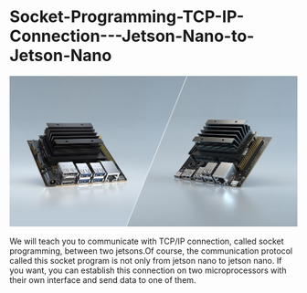 # Socket-Programming-TCP-IP-Connection---Jetson-Nano-to-Jetson-Nano

![SOCKET PROGRAMMING CONNECTION](https://github.com/ElectronicEngineerr/Socket-Programming-TCP-IP-Connection---Jetson-Nano-to-Jetson-Nano/blob/main/jetson-nano-overview-og.jpg)


We will teach you to communicate with TCP/IP connection, called socket programming, between two jetsons.Of course, the communication protocol called this socket program is not only from jetson nano to jetson nano. If you want, you can establish this connection on two microprocessors with their own interface and send data to one of them.


